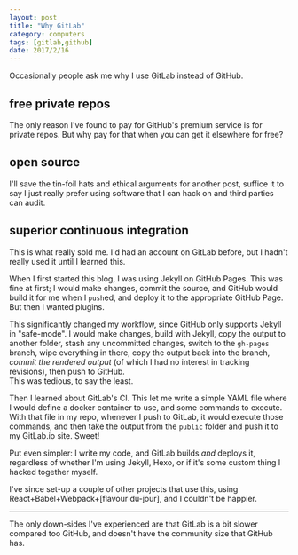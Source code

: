 ```yaml
---
layout: post
title: "Why GitLab"
category: computers
tags: [gitlab,github]
date: 2017/2/16
---
```


Occasionally people ask me why I use GitLab instead of GitHub.

## free private repos

The only reason I've found to pay for GitHub's premium service is for private repos. But why pay for that when you can get it elsewhere for free?

## open source

I'll save the tin-foil hats and ethical arguments for another post, suffice it to say I just really prefer using software that I can hack on and third parties can audit.

## superior continuous integration

This is what really sold me. I'd had an account on GitLab before, but I hadn't really used it until I learned this.

When I first started this blog, I was using Jekyll on GitHub Pages. This was fine at first; I would make changes, commit the source, and GitHub would build it for me when I `push`ed, and deploy it to the appropriate GitHub Page. But then I wanted plugins.

This significantly changed my workflow, since GitHub only supports Jekyll in "safe-mode". I would make changes, build with Jekyll, copy the output to another folder, stash any uncommitted changes, switch to the `gh-pages` branch, wipe everything in there, copy the output back into the branch, *commit the rendered output* (of which I had no interest in tracking revisions), then push to GitHub.  
This was tedious, to say the least.

Then I learned about GitLab's CI. This let me write a simple YAML file where I would define a docker container to use, and some commands to execute. With that file in my repo, whenever I push to GitLab, it would execute those commands, and then take the output from the `public` folder and push it to my GitLab.io site. Sweet!

Put even simpler: I write my code, and GitLab builds *and* deploys it, regardless of whether I'm using Jekyll, Hexo, or if it's some custom thing I hacked together myself.

I've since set-up a couple of other projects that use this, using React+Babel+Webpack+[flavour du-jour], and I couldn't be happier.

---

The only down-sides I've experienced are that GitLab is a bit slower compared too GitHub, and doesn't have the community size that GitHub has.
